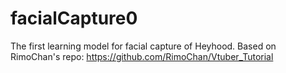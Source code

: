 # facialCapture0
The first learning model for facial capture of Heyhood. Based on RimoChan's repo: https://github.com/RimoChan/Vtuber_Tutorial
